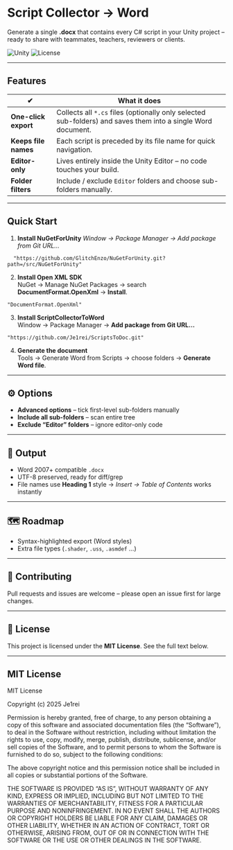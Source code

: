 # Script Collector → Word  
Generate a single **.docx** that contains every C# script in your Unity project – ready to share with teammates, teachers, reviewers or clients.

![Unity](https://img.shields.io/badge/Unity-2020.3%2B-black?logo=unity)
![License](https://camo.githubusercontent.com/3318cb25b502f7a6e23c3574c614fe969dc4d8316a6e71ab55bf62f0a65c675e/68747470733a2f2f696d672e736869656c64732e696f2f6769746875622f6c6963656e73652f5365616565657353616e2f53696d706c65466f6c64657249636f6e)

---

## Features
| ✔ | What it does |
|---|--------------|
| **One-click export** | Collects all `*.cs` files (optionally only selected sub-folders) and saves them into a single Word document. |
| **Keeps file names** | Each script is preceded by its file name for quick navigation. |
| **Editor-only** | Lives entirely inside the Unity Editor – no code touches your build. |
| **Folder filters** | Include / exclude `Editor` folders and choose sub-folders manually. |

---

## Quick Start

1. **Install NuGetForUnity**
   *Window → Package Manager → Add package from Git URL…*
```jsonc
  "https://github.com/GlitchEnzo/NuGetForUnity.git?path=/src/NuGetForUnity"
  ```
2. **Install Open XML SDK**  
NuGet → Manage NuGet Packages → search **DocumentFormat.OpenXml** → **Install**.
  ```jsonc
  "DocumentFormat.OpenXml"
  ```
3. **Install ScriptCollectorToWord**  
Window → Package Manager → **Add package from Git URL…**  
  ```jsonc
  "https://github.com/Je1rei/ScriptsToDoc.git"
  ```

4. **Generate the document**  
Tools → Generate Word from Scripts → choose folders → **Generate Word file**.

---

## ⚙️ Options
- **Advanced options** – tick first-level sub-folders manually
- **Include all sub-folders** – scan entire tree  
- **Exclude “Editor” folders** – ignore editor-only code  

---

## 📄 Output
- Word 2007+ compatible `.docx`  
- UTF-8 preserved, ready for diff/grep  
- File names use **Heading 1** style → _Insert → Table of Contents_ works instantly

---

## 🗺️ Roadmap
- Syntax-highlighted export (Word styles)  
- Extra file types (`.shader`, `.uss`, `.asmdef` …)  

---

## 🤝 Contributing
Pull requests and issues are welcome – please open an issue first for large changes.

---

## 📜 License

This project is licensed under the **MIT License**. See the full text below.

---

## MIT License
MIT License

Copyright (c) 2025 Je1rei

Permission is hereby granted, free of charge, to any person obtaining a copy
of this software and associated documentation files (the “Software”), to deal
in the Software without restriction, including without limitation the rights
to use, copy, modify, merge, publish, distribute, sublicense, and/or sell
copies of the Software, and to permit persons to whom the Software is
furnished to do so, subject to the following conditions:

The above copyright notice and this permission notice shall be included in all
copies or substantial portions of the Software.

THE SOFTWARE IS PROVIDED “AS IS”, WITHOUT WARRANTY OF ANY KIND, EXPRESS OR
IMPLIED, INCLUDING BUT NOT LIMITED TO THE WARRANTIES OF MERCHANTABILITY,
FITNESS FOR A PARTICULAR PURPOSE AND NONINFRINGEMENT. IN NO EVENT SHALL THE
AUTHORS OR COPYRIGHT HOLDERS BE LIABLE FOR ANY CLAIM, DAMAGES OR OTHER
LIABILITY, WHETHER IN AN ACTION OF CONTRACT, TORT OR OTHERWISE, ARISING FROM,
OUT OF OR IN CONNECTION WITH THE SOFTWARE OR THE USE OR OTHER DEALINGS IN THE
SOFTWARE.

